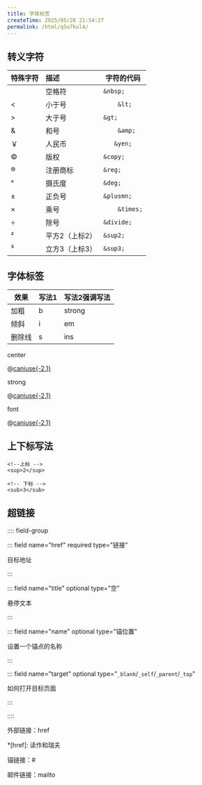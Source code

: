 ```yaml
---
title: 字体标签
createTime: 2025/05/28 21:54:27
permalink: /html/q5u7kul4/
---
```


## 转义字符

| 特殊字符 | 描述 | 字符的代码 |
| :------- | :--------- | ---- |
||空格符	|`&nbsp;`|
|<|小于号|`	&lt;`|
|	>|大于号| `&gt;` |
|&|	和号|`	&amp;`|
|￥|	人民币|`	&yen;`|
|©|	版权|	`&copy;`|
|®|	注册商标|	`&reg;`|
|°|	摄氏度|	`&deg;`|
|±|	正负号|	`&plusmn;`|
|×|	乘号|`	&times;`|
|÷|	除号|	`&divide;`|
|²|	平方2（上标2）|	`&sup2;`|
|³|	立方3（上标3）|	`&sup3;`|

## 字体标签

| 效果   | 写法1 | 写法2强调写法                               |
| ------ | ----- | ------------------------------------------- |
| 加粗   | b     | strong<Badge type="danger" text="已废弃" /> |
| 倾斜   | i     | em                                          |
| 删除线 | s     | ins                                         |

center<Badge type="danger" text="已废弃" />

@[caniuse{-2,1}](mdn-html_elements_center)

strong<Badge type="danger" text="已废弃" />

@[caniuse{-2,1}](mdn-html_elements_strong)

font<Badge type="danger" text="已废弃" />

@[caniuse{-2,1}](mdn-html_elements_font)

## 上下标写法

```html{2,4}
<!--上标 -->
<sup>2</sup>

<!-- 下标 -->
<sub>3</sub>
```

## 超链接



:::: field-group

::: field name="href" required type="链接" 

目标地址

:::

::: field name="title" optional  type="空" 

悬停文本

:::

::: field name="name" optional type="锚位置" 

设置一个锚点的名称

:::

::: field name="target" optional type="`_blank`/`_self`/`_parent`/`_top`" 

如何打开目标页面

:::

::::



外部链接：href

*[href]: 读作和瑞夫

锚链接：#

邮件链接：mailto
